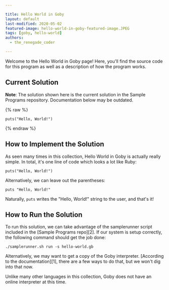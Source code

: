 ```yaml
---

title: Hello World in Goby
layout: default
last-modified: 2020-05-02
featured-image: hello-world-in-goby-featured-image.JPEG
tags: [goby, hello-world]
authors:
  - the_renegade_coder

---
```


Welcome to the Hello World in Goby page! Here, you'll find the source code for this program as well as a description of how the program works.

## Current Solution

**Note**: The solution shown here is the current solution in the Sample Programs repository. Documentation below may be outdated.

{% raw %}

```Goby
puts("Hello, World!")
```

{% endraw %}

## How to Implement the Solution

As seen many times in this collection, Hello World in Goby is actually
really simple. In total, it's one line of code which looks a lot like
Ruby:

```goby
puts("Hello, World!")
```

Alternatively, we can leave out the parentheses:

```goby
puts "Hello, World!"
```

Naturally, `puts` writes the "Hello, World!" string to the user, and that's it!



## How to Run the Solution

To run this solution, we can take advantage of the samplerunner script
included in the [Sample Programs repo][2]. If our system is setup
correctly, the following command should get the job done:

```shell
./samplerunner.sh run -s hello-world.gb
```

Alternatively, we may want to get a copy of the Goby interpreter. [According
to the documentation][1], there are a few ways to do that, but we won't 
dig into that now.

Unlike many other languages in this collection, Goby does not have an online 
interpreter at this time.
